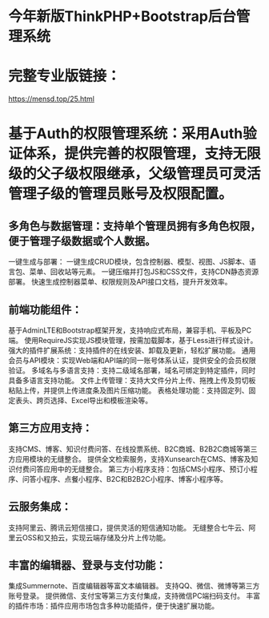 # 今年新版ThinkPHP+Bootstrap后台管理系统
# 完整专业版链接：
https://mensd.top/25.html
# 基于Auth的权限管理系统：采用Auth验证体系，提供完善的权限管理，支持无限级的父子级权限继承，父级管理员可灵活管理子级的管理员账号及权限配置。
## 多角色与数据管理：支持单个管理员拥有多角色权限，便于管理子级数据或个人数据。
一键生成与部署：
一键生成CRUD模块，包含控制器、模型、视图、JS脚本、语言包、菜单、回收站等元素。
一键压缩并打包JS和CSS文件，支持CDN静态资源部署。
快速生成控制器菜单、权限规则及API接口文档，提升开发效率。
## 前端功能组件：
基于AdminLTE和Bootstrap框架开发，支持响应式布局，兼容手机、平板及PC端。
使用RequireJS实现JS模块管理，按需加载脚本，基于Less进行样式设计。
强大的插件扩展系统：支持插件的在线安装、卸载及更新，轻松扩展功能。
通用会员与API模块：实现Web端和API端的同一账号体系认证，提供安全的会员权限验证。
多域名与多语言支持：支持二级域名部署，域名可绑定到特定插件，同时具备多语言支持功能。
文件上传管理：支持大文件分片上传、拖拽上传及剪切板粘贴上传，并提供上传进度条及图片压缩功能。
表格处理功能：支持固定列、固定表头、跨页选择、Excel导出和模板渲染等。
## 第三方应用支持：
支持CMS、博客、知识付费问答、在线投票系统、B2C商城、B2B2C商城等第三方应用模块的无缝整合。
提供全文检索服务，支持Xunsearch在CMS、博客及知识付费问答应用中的无缝整合。
第三方小程序支持：包括CMS小程序、预订小程序、问答小程序、点餐小程序、B2C和B2B2C小程序、博客小程序等。
## 云服务集成：
支持阿里云、腾讯云短信接口，提供灵活的短信通知功能。
无缝整合七牛云、阿里云OSS和又拍云，实现云端存储及分片上传功能。
## 丰富的编辑器、登录与支付功能：
集成Summernote、百度编辑器等富文本编辑器。
支持QQ、微信、微博等第三方账号登录。
提供微信、支付宝等第三方支付集成，支持微信PC端扫码支付。
丰富的插件市场：插件应用市场包含多种功能插件，便于快速扩展功能。

